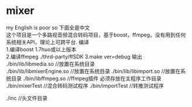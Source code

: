 # mixer
my English is poor so 下面全是中文   
这个项目是一个多路视音频混合转码项目，基于boost，ffmpeg，没有用到任何系统相关API，理论上可跨平台. 
编译  
1.编译boost 1.7huo或以上版本  
2.编译ffmpeg ./thrd-party/ffSDK
3.make ver=debug 输出
./bin/lib/libmedia.so         //放置在系统目录  
./bin/lib/libmixerEngine.so   //放置在系统目录
./bin/lib/libimport.so        //放置在系统目录
./bin/libffmpeg.so      //ffmpeg插件 必须存放在主程序工作目录
./bin/mixerTest         //混合转码测试程序
./bin/importTest        //转推测试程序 
 
./inc  //头文件目录

